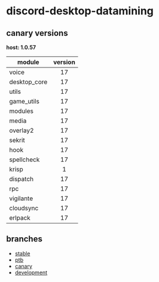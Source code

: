 # discord-desktop-datamining

## canary versions

**host: 1.0.57**

| module | version |
| ------ | :-----: |
| voice | 17 |
| desktop_core | 17 |
| utils | 17 |
| game_utils | 17 |
| modules | 17 |
| media | 17 |
| overlay2 | 17 |
| sekrit | 17 |
| hook | 17 |
| spellcheck | 17 |
| krisp | 1 |
| dispatch | 17 |
| rpc | 17 |
| vigilante | 17 |
| cloudsync | 17 |
| erlpack | 17 |

## branches

- [stable](https://github.com/OpenAsar/discord-desktop-datamining/tree/stable)
- [ptb](https://github.com/OpenAsar/discord-desktop-datamining/tree/ptb)
- [canary](https://github.com/OpenAsar/discord-desktop-datamining/tree/canary)
- [development](https://github.com/OpenAsar/discord-desktop-datamining/tree/development)